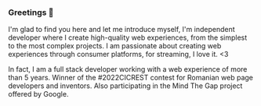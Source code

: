 ### Greetings 👋
I'm glad to find you here and let me introduce myself, I'm independent developer where I create high-quality web experiences, from the simplest to the most complex projects.
I am passionate about creating web experiences through consumer platforms, for streaming, I love it. <3

In fact, I am a full stack developer working with a web experience of more than 5 years.
Winner of the #2022CICREST contest for Romanian web page developers and inventors. Also participating in the Mind The Gap project offered by Google.

